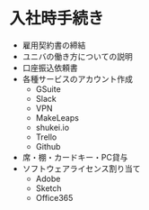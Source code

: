 # 入社時手続き

* 雇用契約書の締結
* ユニバの働き方についての説明
* 口座振込依頼書
* 各種サービスのアカウント作成
  * GSuite
  * Slack
  * VPN
  * MakeLeaps
  * shukei.io
  * Trello
  * Github
* 席・棚・カードキー・PC貸与
* ソフトウェアライセンス割り当て
  * Adobe
  * Sketch
  * Office365
  
